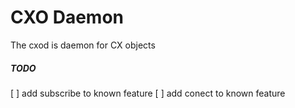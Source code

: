 CXO Daemon
==========

The cxod is daemon for CX objects

##### TODO

[ ] add subscribe to known feature
[ ] add conect to known feature
